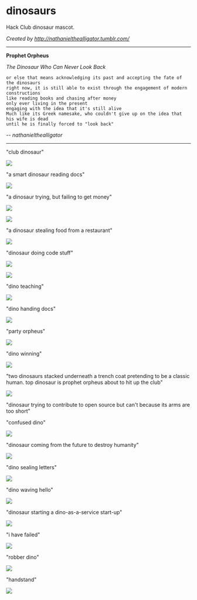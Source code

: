 # dinosaurs

Hack Club dinosaur mascot.

_Created by http://nathanielthealligator.tumblr.com/_

---

**Prophet Orpheus**

_The Dinosaur Who Can Never Look Back_

    or else that means acknowledging its past and accepting the fate of the dinosaurs
    right now, it is still able to exist through the engagement of modern constructions
    like reading books and chasing after money
    only ever living in the present
    engaging with the idea that it's still alive
    Much like its Greek namesake, who couldn't give up on the idea that his wife is dead
    until he is finally forced to "look back"

-- <cite>nathanielthealligator</cite>

---

"club dinosaur"

![](club_dinosaur.png)

"a smart dinosaur reading docs"

![](smart_dinosaur_docs.png)

"a dinosaur trying, but failing to get money"

![](money_dinosaur_1.png)

![](money_dinosaur_2.png)

"a dinosaur stealing food from a restaurant"

![](restaurant_dinosaur.png)

"dinosaur doing code stuff"

![](code_dinosaur.png)

![](code_dinosaur.svg)

"dino teaching"

![](dino_teaching.png)

"dino handing docs"

![](dino_handing_docs.png)

"party orpheus"

![](party_orpheus.png)

"dino winning"

![](dino_winning.png)

"two dinosaurs stacked underneath a trench coat pretending to be a classic
human. top dinosaur is prophet orpheus about to hit up the club"

![](undercover_dinosaurs.png)

"dinosaur trying to contribute to open source but can't because its arms are too
short"

"confused dino"

![](confused_dinosaur.png)

"dinosaur coming from the future to destroy humanity"

![](dinosaur_coming_from_the_future_to_destroy_humanity.png)

"dino sealing letters"

![](dinosaur_sealing_letters_with_wax.png)

"dino waving hello"

![](dinosaur_waving.png)

"dinosaur starting a dino-as-a-service start-up"

![](dinosaur_logo.png)

"i have failed"

![](i_have_failed.png)

"robber dino"

![](robber_dino.png)

"handstand"

![](handstand.png)
